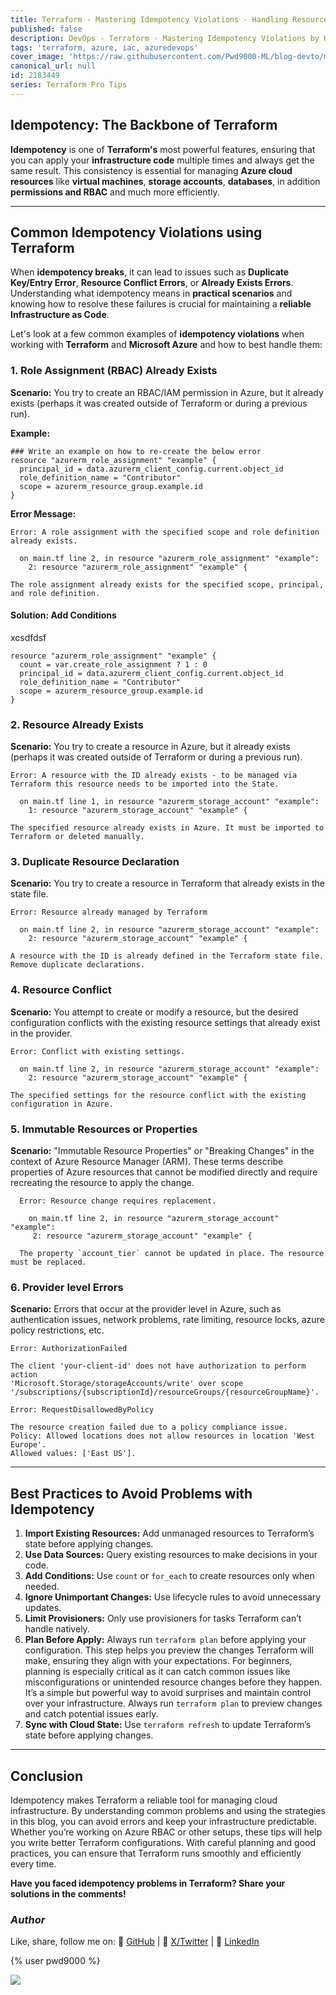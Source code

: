 ```yaml
---
title: Terraform - Mastering Idempotency Violations - Handling Resource Conflicts and Failures in Azure
published: false
description: DevOps - Terraform - Mastering Idempotency Violations by Handling Resource Conflicts and Failures in Azure
tags: 'terraform, azure, iac, azuredevops'
cover_image: 'https://raw.githubusercontent.com/Pwd9000-ML/blog-devto/main/posts/2025/DevOps-Terraform-Idempotency/assets/main-tf-tips.png'
canonical_url: null
id: 2183449
series: Terraform Pro Tips
---
```


## Idempotency: The Backbone of Terraform

**Idempotency** is one of **Terraform's** most powerful features, ensuring that you can apply your **infrastructure code** multiple times and always get the same result. This consistency is essential for managing **Azure cloud resources** like **virtual machines**, **storage accounts**, **databases**, in addition **permissions and RBAC** and much more efficiently.  

---

## Common Idempotency Violations using Terraform

When **idempotency breaks**, it can lead to issues such as **Duplicate Key/Entry Error**, **Resource Conflict Errors**, or **Already Exists Errors**. Understanding what idempotency means in **practical scenarios** and knowing how to resolve these failures is crucial for maintaining a **reliable Infrastructure as Code**.  

Let's look at a few common examples of **idempotency violations** when working with **Terraform** and **Microsoft Azure** and how to best handle them:  

### 1. Role Assignment (RBAC) Already Exists

**Scenario:** You try to create an RBAC/IAM permission in Azure, but it already exists (perhaps it was created outside of Terraform or during a previous run).

**Example:**

  ```hcl
  ### Write an example on how to re-create the below error
  resource "azurerm_role_assignment" "example" {
    principal_id = data.azurerm_client_config.current.object_id
    role_definition_name = "Contributor"
    scope = azurerm_resource_group.example.id
  }
  ```

**Error Message:**

  ```hcl
  Error: A role assignment with the specified scope and role definition already exists.
  
    on main.tf line 2, in resource "azurerm_role_assignment" "example":
      2: resource "azurerm_role_assignment" "example" {
  
  The role assignment already exists for the specified scope, principal, and role definition.
  ```

#### **Solution:** Add Conditions
xcsdfdsf
  ```hcl
  resource "azurerm_role_assignment" "example" {
    count = var.create_role_assignment ? 1 : 0
    principal_id = data.azurerm_client_config.current.object_id
    role_definition_name = "Contributor"
    scope = azurerm_resource_group.example.id
  }
  ```

### 2. Resource Already Exists

**Scenario:** You try to create a resource in Azure, but it already exists (perhaps it was created outside of Terraform or during a previous run).

  ```hcl
  Error: A resource with the ID already exists - to be managed via Terraform this resource needs to be imported into the State.
  
    on main.tf line 1, in resource "azurerm_storage_account" "example":
      1: resource "azurerm_storage_account" "example" {
  
  The specified resource already exists in Azure. It must be imported to Terraform or deleted manually.
  ```
### 3. Duplicate Resource Declaration

**Scenario:** You try to create a resource in Terraform that already exists in the state file.

  ```hcl
  Error: Resource already managed by Terraform
  
    on main.tf line 2, in resource "azurerm_storage_account" "example":
      2: resource "azurerm_storage_account" "example" {
  
  A resource with the ID is already defined in the Terraform state file. Remove duplicate declarations.
  ```

### 4. Resource Conflict

**Scenario:** You attempt to create or modify a resource, but the desired configuration conflicts with the existing resource settings that already exist in the provider.

  ```hcl
  Error: Conflict with existing settings.
  
    on main.tf line 2, in resource "azurerm_storage_account" "example":
      2: resource "azurerm_storage_account" "example" {
  
  The specified settings for the resource conflict with the existing configuration in Azure.
  ```

### 5. Immutable Resources or Properties

**Scenario:** "Immutable Resource Properties" or "Breaking Changes" in the context of Azure Resource Manager (ARM). These terms describe properties of Azure resources that cannot be modified directly and require recreating the resource to apply the change.

  ```hcl
    Error: Resource change requires replacement.
    
      on main.tf line 2, in resource "azurerm_storage_account" "example":
       2: resource "azurerm_storage_account" "example" {
    
    The property `account_tier` cannot be updated in place. The resource must be replaced.
  ```

### 6. Provider level Errors

**Scenario:** Errors that occur at the provider level in Azure, such as authentication issues, network problems, rate limiting, resource locks, azure policy restrictions, etc.

  ```hcl
  Error: AuthorizationFailed
  
  The client 'your-client-id' does not have authorization to perform action 
  'Microsoft.Storage/storageAccounts/write' over scope '/subscriptions/{subscriptionId}/resourceGroups/{resourceGroupName}'.
  ```

  ```hcl
  Error: RequestDisallowedByPolicy
  
  The resource creation failed due to a policy compliance issue.
  Policy: Allowed locations does not allow resources in location 'West Europe'.
  Allowed values: ['East US'].
  ```

---

## Best Practices to Avoid Problems with Idempotency

1. **Import Existing Resources:** Add unmanaged resources to Terraform’s state before applying changes.
2. **Use Data Sources:** Query existing resources to make decisions in your code.
3. **Add Conditions:** Use `count` or `for_each` to create resources only when needed.
4. **Ignore Unimportant Changes:** Use lifecycle rules to avoid unnecessary updates.
5. **Limit Provisioners:** Only use provisioners for tasks Terraform can’t handle natively.
6. **Plan Before Apply:** Always run `terraform plan` before applying your configuration. This step helps you preview the changes Terraform will make, ensuring they align with your expectations. For beginners, planning is especially critical as it can catch common issues like misconfigurations or unintended resource changes before they happen. It’s a simple but powerful way to avoid surprises and maintain control over your infrastructure. Always run `terraform plan` to preview changes and catch potential issues early.
7. **Sync with Cloud State:** Use `terraform refresh` to update Terraform’s state before applying changes.

---

## Conclusion

Idempotency makes Terraform a reliable tool for managing cloud infrastructure. By understanding common problems and using the strategies in this blog, you can avoid errors and keep your infrastructure predictable. Whether you’re working on Azure RBAC or other setups, these tips will help you write better Terraform configurations. With careful planning and good practices, you can ensure that Terraform runs smoothly and efficiently every time.

**Have you faced idempotency problems in Terraform? Share your solutions in the comments!**

### _Author_

Like, share, follow me on: :octopus: [GitHub](https://github.com/Pwd9000-ML) | :penguin: [X/Twitter](https://x.com/pwd9000) | :space_invader: [LinkedIn](https://www.linkedin.com/in/marcel-l-61b0a96b/)

{% user pwd9000 %}

<a href="https://www.buymeacoffee.com/pwd9000"><img src="https://img.buymeacoffee.com/button-api/?text=Buy me a coffee&emoji=&slug=pwd9000&button_colour=FFDD00&font_colour=000000&font_family=Cookie&outline_colour=000000&coffee_colour=ffffff"></a>
